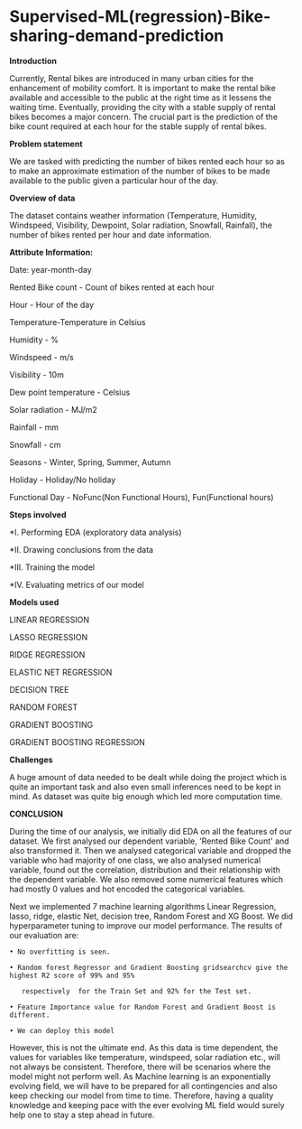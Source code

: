 # Supervised-ML(regression)-Bike-sharing-demand-prediction

**Introduction**

Currently, Rental bikes are introduced in many urban cities for the enhancement of mobility comfort. It is important to make the rental bike available and accessible to the public at the right time as it lessens the waiting time. Eventually, providing the city with a stable supply of rental bikes becomes a major concern. The crucial part is the prediction of the bike count required at each hour for the stable supply of rental bikes.

**Problem statement**

We are tasked with predicting the number of bikes rented each hour so as to make an approximate estimation of the number of bikes to be made available to the public given a particular hour of the day.

**Overview of data**

The dataset contains weather information (Temperature, Humidity, Windspeed, Visibility, Dewpoint, Solar radiation, Snowfall, Rainfall), the number of bikes rented per hour and date information.

**Attribute Information:**

Date: year-month-day

Rented Bike count - Count of bikes rented at each hour

Hour - Hour of the day

Temperature-Temperature in Celsius

Humidity - %

Windspeed - m/s

Visibility - 10m

Dew point temperature - Celsius

Solar radiation - MJ/m2

Rainfall - mm

Snowfall - cm

Seasons - Winter, Spring, Summer, Autumn

Holiday - Holiday/No holiday

Functional Day - NoFunc(Non Functional Hours), Fun(Functional hours)

**Steps involved**

*I. Performing EDA (exploratory data analysis)

*II. Drawing conclusions from the data

*III. Training the model

*IV. Evaluating metrics of our model

**Models used**

LINEAR REGRESSION

LASSO REGRESSION

RIDGE REGRESSION

ELASTIC NET REGRESSION

DECISION TREE

RANDOM FOREST

GRADIENT BOOSTING

GRADIENT BOOSTING REGRESSION

**Challenges**

A huge amount of data needed to be dealt while doing the project which is quite an important task and also even small inferences need to be kept in mind. 
As dataset was quite big enough which led more computation time.

**CONCLUSION**

During the time of our analysis, we initially did EDA on all the features of our dataset. We first analysed our dependent variable, 'Rented Bike Count' and also transformed it.  Then we analysed categorical variable and dropped the variable who had majority of one class, we also analysed numerical variable, found out the correlation, distribution and their relationship with the dependent variable. We also   removed some numerical features which had mostly 0 values and hot encoded the categorical   variables.

Next we implemented 7 machine learning algorithms Linear Regression, lasso, ridge, elastic Net, decision tree, Random Forest and XG Boost. We did hyperparameter tuning  to improve our model performance. The results of our evaluation are:

    • No overfitting is seen.

    • Random forest Regressor and Gradient Boosting gridsearchcv give the highest R2 score of 99% and 95%              

       respectively  for the Train Set and 92% for the Test set.

    • Feature Importance value for Random Forest and Gradient Boost is different.

    • We can deploy this model

However, this is not the ultimate end. As this data is time dependent, the values for variables like temperature, windspeed, solar radiation etc., will not always be consistent. Therefore, there will be scenarios where the model might not perform well. As Machine learning is an exponentially evolving field, we will have to be prepared for all contingencies and also keep checking our model from time to time. Therefore, having a quality knowledge and keeping pace with the ever evolving ML field would surely help one to stay a step ahead in future.
